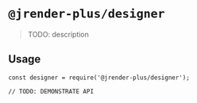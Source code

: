 # `@jrender-plus/designer`

> TODO: description

## Usage

```
const designer = require('@jrender-plus/designer');

// TODO: DEMONSTRATE API
```
